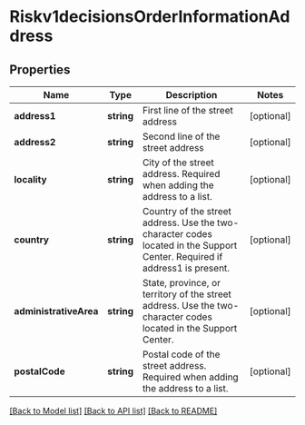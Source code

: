 # Riskv1decisionsOrderInformationAddress

## Properties
Name | Type | Description | Notes
------------ | ------------- | ------------- | -------------
**address1** | **string** | First line of the street address | [optional] 
**address2** | **string** | Second line of the street address | [optional] 
**locality** | **string** | City of the street address. Required when adding the address to a list. | [optional] 
**country** | **string** | Country of the street address. Use the two-character codes located in the Support Center. Required if address1 is present. | [optional] 
**administrativeArea** | **string** | State, province, or territory of the street address. Use the two-character codes located in the Support Center. | [optional] 
**postalCode** | **string** | Postal code of the street address. Required when adding the address to a list. | [optional] 

[[Back to Model list]](../README.md#documentation-for-models) [[Back to API list]](../README.md#documentation-for-api-endpoints) [[Back to README]](../README.md)


